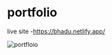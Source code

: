# portfolio
live site -https://bhadu.netlify.app/

![portfloio](https://user-images.githubusercontent.com/112718846/201454416-951da1fa-9ab1-4f37-8763-816b0f630fcf.png)
